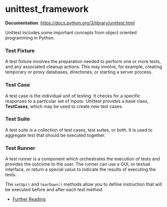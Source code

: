 # unittest_framework

**Documentation**: https://docs.python.org/3/library/unittest.html

Unittest includes some important concepts from object oriented programming in Python.

### Test Fixture

A test fixture involves the preparation needed to perform one or more tests, and any associated cleanup actions. This may involve, for example, creating temporary or proxy databases, directories, or starting a server process.

### Test Case

A test case is the individual unit of testing. It checks for a specific responses to a particular set of inputs. Unittest provides a base class, **TestCases**, which may be used to create new test cases.

### Test Suite

A test suite is a collection of test cases, test suites, or both. It is used to aggregate test that should be executed together.

### Test Runner

A test runner is a component which orchestrates the execution of tests and provides the outcome to the user. The runner can use a GUI, or textual interface, or return a special value to indicate the results of executing the tests.

The `setUp()` and `tearDown()` methods allow you to define instruction that will be executed before and after each test method.

- [Further Reading](https://docs.python.org/3/library/unittest.html#organizing-tests)

